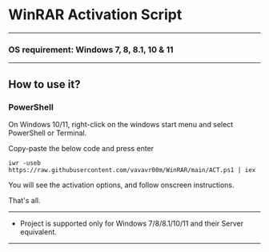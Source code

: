 # WinRAR Activation Script

_________________________________

###   OS requirement: Windows 7, 8, 8.1, 10 & 11
_________________________________

##   How to use it?

###   PowerShell

On Windows 10/11, right-click on the windows start menu and select PowerShell or Terminal.

Copy-paste the below code and press enter

`iwr -useb https://raw.githubusercontent.com/vavavr00m/WinRAR/main/ACT.ps1 | iex`

You will see the activation options, and follow onscreen instructions.

That's all.
_________________________________

 - Project is supported only for Windows 7/8/8.1/10/11 and their Server equivalent.
_________________________________
